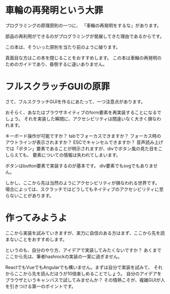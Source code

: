 # 車輪の再発明という大罪

プログラミングの原理原則の一つに、
「車輪の再発明をするな」があります。

部品の再利用ができるのがプログラミングが発展してきた理由であるからです。

この本は、そういった原則を当たり前のように破ります。

真面目な方はこの本を閉じることをおすすめします。
この本は車輪の再発明のためのガイドであり、昏倒するに違いありません。

# フルスクラッチGUIの原罪

さて、フルスクラッチGUIを作るにあたって、一つ注意点があります。

おそらく、あなたはブラウザネイティブのform要素を再実装することになるでしょう。
それを実装した瞬間に、アクセシビリティは間違いなく大きく損なわれます。

キーボード操作が可能ですか？
tabでフォーカスできますか？
フォーカス時のアウトラインが表示されますか？
ESCでキャンセルできますか？
音声読み上げでは「ボタン」要素であることが明示されますが、divでボタン風の見た目をこしらえても、
要素についての情報は失われてしまいます。

ボタンはbutton要素で実装するのが基本です。
div要素でもsvgでもありません。

しかし、ここから先は当然のようにアクセシビリティが損なわれる世界です。
場合によっては、スクラッチではどうしてもネイティブのアクセシビリティに至らないことがあります。

# 作ってみようよ

ここから実装を試みていきますが、実力に自信のある方はまず、ここから先を読まないことをおすすめします。

というのも、自分のやり方、アイデアで実装してみたくないですか？
あくまでここから先は、筆者hashrockの実装の一案に過ぎません。

ReactでもVueでもAngularでも構いません。まずは自分で実装を試みて、
それからここから先を読んだほうが10倍楽しめることでしょう。
自分のアイデアをブラウザというキャンバスで試してみませんか？
その情熱こそが、複雑GUIが人を引きつける第一のポイントです。

